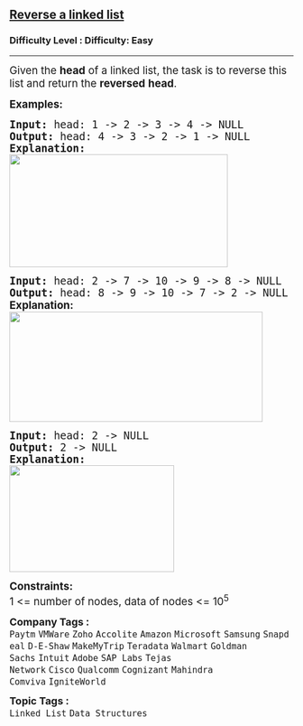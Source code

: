 <h2><a href="https://www.geeksforgeeks.org/problems/reverse-a-linked-list/1?page=4&sortBy=submissions">Reverse a linked list</a></h2><h3>Difficulty Level : Difficulty: Easy</h3><hr><div class="problems_problem_content__Xm_eO"><p><span style="font-size: 14pt;">Given the <strong>head</strong> of a linked list, the task is to reverse this list and return the <strong>reversed</strong> <strong>head</strong>.</span></p>
<p><span style="font-size: 14pt;"><strong>Examples:</strong></span></p>
<pre><span style="font-size: 14pt;"><strong>Input: </strong>head: 1 -&gt; 2 -&gt; 3 -&gt; 4 -&gt; NULL
<strong>Output: </strong>head: 4 -&gt; 3 -&gt; 2 -&gt; 1 -&gt; NULL<strong>
Explanation:<br></strong><img src="https://media.geeksforgeeks.org/img-practice/prod/addEditProblem/700005/Web/Other/blobid0_1736947674.png" alt="" width="387" height="200"></span></pre>
<pre><span style="font-size: 14pt;"><strong>Input: </strong>head: 2 -&gt; 7 -&gt; 10 -&gt; 9 -&gt; 8 -&gt; NULL
<strong>Output: </strong>head: 8 -&gt; 9 -&gt; 10 -&gt; 7 -&gt; 2 -&gt; NULL</span><br><span style="font-size: 14pt;"><strong style="font-family: -apple-system, BlinkMacSystemFont, 'Segoe UI', Roboto, Oxygen, Ubuntu, Cantarell, 'Open Sans', 'Helvetica Neue', sans-serif;">Explanation:<br></strong><img src="https://media.geeksforgeeks.org/img-practice/prod/addEditProblem/700005/Web/Other/blobid1_1736947674.png" alt="" width="449" height="195"></span></pre>
<pre><span style="font-size: 14pt;"><strong>Input:</strong> head: 2 -&gt; NULL
<strong>Output: </strong>2 -&gt; NULL<strong>
Explanation:<br></strong><img src="https://media.geeksforgeeks.org/img-practice/prod/addEditProblem/700005/Web/Other/blobid2_1736947674.png" alt="" width="292" height="189">
</span></pre>
<p><span style="font-size: 14pt;"><strong>Constraints:</strong><br>1 &lt;= number of nodes, data of nodes &lt;= 10<sup>5</sup></span></p></div><p><span style=font-size:18px><strong>Company Tags : </strong><br><code>Paytm</code>&nbsp;<code>VMWare</code>&nbsp;<code>Zoho</code>&nbsp;<code>Accolite</code>&nbsp;<code>Amazon</code>&nbsp;<code>Microsoft</code>&nbsp;<code>Samsung</code>&nbsp;<code>Snapdeal</code>&nbsp;<code>D-E-Shaw</code>&nbsp;<code>MakeMyTrip</code>&nbsp;<code>Teradata</code>&nbsp;<code>Walmart</code>&nbsp;<code>Goldman Sachs</code>&nbsp;<code>Intuit</code>&nbsp;<code>Adobe</code>&nbsp;<code>SAP Labs</code>&nbsp;<code>Tejas Network</code>&nbsp;<code>Cisco</code>&nbsp;<code>Qualcomm</code>&nbsp;<code>Cognizant</code>&nbsp;<code>Mahindra Comviva</code>&nbsp;<code>IgniteWorld</code>&nbsp;<br><p><span style=font-size:18px><strong>Topic Tags : </strong><br><code>Linked List</code>&nbsp;<code>Data Structures</code>&nbsp;